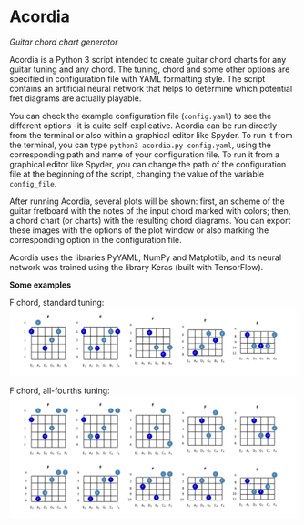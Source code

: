 # Acordia
_Guitar chord chart generator_

Acordia is a Python 3 script intended to create guitar chord charts for any guitar tuning and any chord. The tuning, chord and some other options are specified in configuration file with YAML formatting style. The script contains an artificial neural network that helps to determine which potential fret diagrams are actually playable.

You can check the example configuration file (`config.yaml`) to see the different options -it is quite self-explicative. Acordia can be run directly from the terminal or also within a graphical editor like Spyder. To run it from the terminal, you can type `python3 acordia.py config.yaml`, using the corresponding path and name of your configuration file. To run it from a graphical editor like Spyder, you can change the path of the configuration file at the beginning of the script, changing the value of the variable `config_file`.

After running Acordia, several plots will be shown: first, an scheme of the guitar fretboard with the notes of the input chord marked with colors; then, a chord chart (or charts) with the resulting chord diagrams. You can export these images with the options of the plot window or also marking the corresponding option in the configuration file.

Acordia uses the libraries PyYAML, NumPy and Matplotlib, and its neural network was trained using the library Keras (built with TensorFlow).

**Some examples**

F chord, standard tuning:
![image1](example-images/F-standard.jpg?raw=true)

F chord, all-fourths tuning:
![image2](example-images/F-allfourths.jpg?raw=true)
